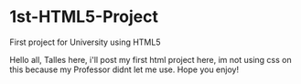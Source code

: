 # 1st-HTML5-Project
First project for University using HTML5

Hello all, Talles here, i'll post my first html project here, im not using css on this because my Professor
didnt let me use. Hope you enjoy!
